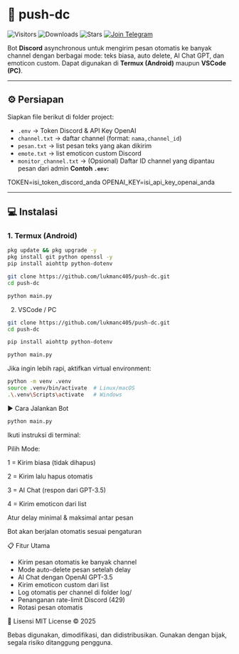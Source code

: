 # 🚀 push-dc

![Visitors](https://visitor-badge.laobi.icu/badge?page_id=lukmanc405.push-dc)
![Downloads](https://img.shields.io/github/downloads/lukmanc405/push-dc/total?color=blue&label=Downloads)
![Stars](https://img.shields.io/github/stars/lukmanc405/push-dc?style=social)
[![Join Telegram](https://img.shields.io/badge/Join-Telegram-blue?logo=telegram)](https://t.me/detective_gems)

Bot **Discord** asynchronous untuk mengirim pesan otomatis ke banyak channel dengan berbagai mode: teks biasa, auto delete, AI Chat GPT, dan emoticon custom. Dapat digunakan di **Termux (Android)** maupun **VSCode (PC)**.

---

## ⚙️ Persiapan

Siapkan file berikut di folder project:

- `.env` → Token Discord & API Key OpenAI
- `channel.txt` → daftar channel (format: `nama,channel_id`)
- `pesan.txt` → list pesan teks yang akan dikirim
- `emote.txt` → list emoticon custom Discord
- `monitor_channel.txt` → (Opsional) Daftar ID channel yang dipantau pesan dari admin
**Contoh `.env`:**

TOKEN=isi_token_discord_anda
OPENAI_KEY=isi_api_key_openai_anda

---

## 💻 Instalasi

### **1. Termux (Android)**

```bash
pkg update && pkg upgrade -y
pkg install git python openssl -y
pip install aiohttp python-dotenv

git clone https://github.com/lukmanc405/push-dc.git
cd push-dc

python main.py
```
2. VSCode / PC
```bash
git clone https://github.com/lukmanc405/push-dc.git
cd push-dc

pip install aiohttp python-dotenv

python main.py
```
Jika ingin lebih rapi, aktifkan virtual environment:
```bash
python -m venv .venv
source .venv/bin/activate  # Linux/macOS
.\.venv\Scripts\activate   # Windows
```
▶️ Cara Jalankan Bot
```bash
python main.py
```
Ikuti instruksi di terminal:

Pilih Mode:

1 = Kirim biasa (tidak dihapus)

2 = Kirim lalu hapus otomatis

3 = AI Chat (respon dari GPT-3.5)

4 = Kirim emoticon dari list

Atur delay minimal & maksimal antar pesan

Bot akan berjalan otomatis sesuai pengaturan

📋 Fitur Utama
- Kirim pesan otomatis ke banyak channel
-  Mode auto-delete pesan setelah delay
- AI Chat dengan OpenAI GPT-3.5
- Kirim emoticon custom dari list
- Log otomatis per channel di folder log/
- Penanganan rate-limit Discord (429)
- Rotasi pesan otomatis

🤝 Lisensi
MIT License © 2025

Bebas digunakan, dimodifikasi, dan didistribusikan. Gunakan dengan bijak, segala risiko ditanggung pengguna.
